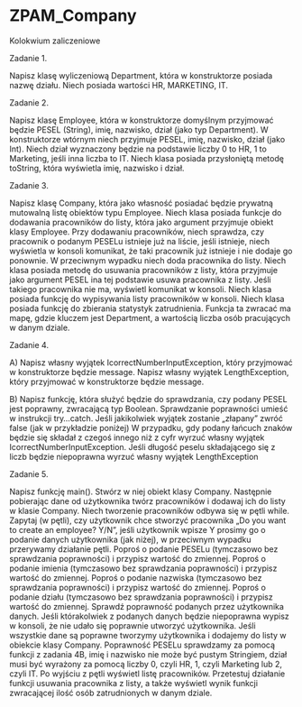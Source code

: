 # ZPAM_Company
Kolokwium zaliczeniowe


Zadanie 1.

Napisz klasę wyliczeniową Department, która w konstruktorze posiada nazwę działu. Niech posiada wartości HR, MARKETING, IT.


Zadanie 2.

Napisz klasę Employee, która w konstruktorze domyślnym przyjmować będzie PESEL (String), imię, nazwisko, dział (jako typ Department).
W konstruktorze wtórnym niech przyjmuje PESEL, imię, nazwisko, dział (jako Int). Niech dział wyznaczony będzie na podstawie liczby 0 to HR, 1 to Marketing, jeśli inna liczba to IT. Niech klasa posiada przysłoniętą metodę toString, która wyświetla imię, nazwisko i dział.


Zadanie 3.

Napisz klasę Company, która jako własność posiadać będzie prywatną mutowalną listę obiektów typu Employee. Niech klasa posiada funkcje do dodawania pracowników do listy, która jako argument przyjmuje obiekt klasy Employee. Przy dodawaniu pracowników, niech sprawdza, czy pracownik o podanym PESELu istnieje już na liście, jeśli istnieje, niech wyświetla w konsoli komunikat, że taki pracownik już istnieje i nie dodaje go ponownie. W przeciwnym wypadku niech doda pracownika do listy. Niech klasa posiada metodę do usuwania pracowników z listy, która przyjmuje jako argument PESEL ina tej podstawie usuwa pracownika z listy. Jeśli takiego pracownika nie ma, wyświetl komunikat w konsoli. Niech klasa posiada funkcję do wypisywania listy pracowników w konsoli. Niech klasa posiada funkcję do zbierania statystyk zatrudnienia. Funkcja ta zwracać ma mapę, gdzie kluczem jest Department, a wartością liczba osób pracujących w danym dziale.


Zadanie 4. 

A) Napisz własny wyjątek IcorrectNumberInputException, który przyjmować w konstruktorze będzie message. Napisz własny wyjątek LengthException, który przyjmować w konstruktorze będzie message.

B) Napisz funkcję, która służyć będzie do sprawdzania, czy podany PESEL jest poprawny, zwracającą typ Boolean. Sprawdzanie poprawności umieść w instrukcji try…catch. Jeśli jakikolwiek wyjątek zostanie „złapany” zwróć false (jak w przykładzie poniżej)
W przypadku, gdy podany łańcuch znaków będzie się składał z czegoś innego niż z cyfr wyrzuć własny
wyjątek IcorrectNumberInputException. Jeśli długość peselu składającego się z liczb będzie niepoprawna wyrzuć własny wyjątek LengthException


Zadanie 5.

Napisz funkcję main(). Stwórz w niej obiekt klasy Company. Następnie pobierając dane od użytkownika twórz pracowników i dodawaj ich do listy w klasie
Company.
Niech tworzenie pracowników odbywa się w pętli while.
Zapytaj (w pętli), czy użytkownik chce stworzyć pracownika „Do you want to create an employee?
Y/N”, jeśli użytkownik wpisze Y prosimy go o podanie danych użytkownika (jak niżej), w przeciwnym
wypadku przerywamy działanie pętli.
Poproś o podanie PESELu (tymczasowo bez sprawdzania poprawności) i przypisz wartość do
zmiennej.
Poproś o podanie imienia (tymczasowo bez sprawdzania poprawności) i przypisz wartość do
zmiennej.
Poproś o podanie nazwiska (tymczasowo bez sprawdzania poprawności) i przypisz wartość do
zmiennej.
Poproś o podanie działu (tymczasowo bez sprawdzania poprawności) i przypisz wartość do zmiennej.
Sprawdź poprawność podanych przez użytkownika danych. Jeśli którakolwiek z podanych danych
będzie niepoprawna wypisz w konsoli, że nie udało się poprawnie utworzyć użytkownika. Jeśli
wszystkie dane są poprawne tworzymy użytkownika i dodajemy do listy w obiekcie klasy Company.
Poprawność PESELu sprawdzamy za pomocą funkcji z zadania 4B, imię i nazwisko nie może być
pustym Stringiem, dział musi być wyrażony za pomocą liczby 0, czyli HR, 1, czyli Marketing lub 2, czyli
IT.
Po wyjściu z pętli wyświetl listę pracowników. Przetestuj działanie funkcji usuwania pracownika z
listy, a także wyświetl wynik funkcji zwracającej ilość osób zatrudnionych w danym dziale.
